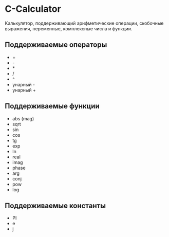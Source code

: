 # C-Calculator
Калькулятор, поддерживающий арифметические операции, скобочные выражения, переменные, комплексные числа и функции.  
## Поддерживаемые операторы
* \+
* \-
* \*
* \/
* ^
* унарный -
* унарный +  
## Поддерживаемые функции
* abs (mag)
* sqrt
* sin
* cos
* tg
* exp
* ln
* real
* imag
* phase
* arg
* conj
* pow
* log  
## Поддерживаемые константы
* PI
* e
* j  
